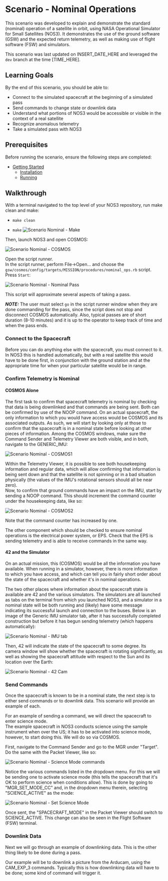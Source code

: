 # Scenario - Nominal Operations

This scenario was developed to explain and demonstrate the standard (nominal) operation of a satellite in orbit, using NASA Operational Simulator for Small Satellites (NOS3).
It demonstrates the use of the ground software (GSW) and the expected return telemetry, as well as making use of flight software (FSW) and simulators.

This scenario was last updated on INSERT_DATE_HERE and leveraged the `dev` branch at the time [TIME_HERE].

## Learning Goals

By the end of this scenario, you should be able to:
 * Connect to the simulated spacecraft at the beginning of a simulated pass
 * Send commands to change state or downlink data
 * Understand what portions of NOS3 would be accessible or visible in the context of a real satellite
 * Recognize anomalous telemetry
 * Take a simulated pass with NOS3

## Prerequisites

Before running the scenario, ensure the following steps are completed:
* [Getting Started](./Getting_Started.md)
  * [Installation](./Getting_Started.md#installation)
  * [Running](./Getting_Started.md#running)


## Walkthrough

With a terminal navigated to the top level of your NOS3 repository, run make clean and make:
 * `make clean`


 * `make`
![Scenario Nominal - Make](./_static/scenario_demo/scenario_demo_make.png)

Then, launch NOS3 and open COSMOS:

![Scenario Nominal - COSMOS](./_static/scenario_demo/scenario_demo_cosmos.png)

Open the script runner.  
In the script runner, perform File->Open... and choose the `gsw/cosmos/config/targets/MISSION/procedures/nominal_ops.rb` script.  
Press `Start`:

![Scenario Nominal - Nominal Pass](./_static/scenario_demo/scenario_nominal.png)

This script will approximate several aspects of taking a pass. 

**_NOTE:_** The user must select `go` in the script runner window when they are done commanding for the pass, since the script does not stop and disconnect COSMOS automatically.
Also, typical passes are of short duration (8-10 minutes) and it is up to the operator to keep track of time and when the pass ends.

### Connect to the Spacecraft

Before you can do anything else with the spacecraft, you must connect to it.  In NOS3 this is handled automatically, but with a real satellite this would have to be done first, in conjunction with the ground station and at the appropriate time for when your particular satellite would be in range.

### Confirm Telemetry is Nominal

#### COSMOS Alone

The first task to confirm that spacecraft telemetry is nominal by checking that data is being downlinked and that commands are being sent.  Both can be confirmed by use of the NOOP command.
On an actual spacecraft, the only information to which you would have access would be COSMOS and its associated outputs.  As such, we will start by looking only at those to confirm that the spacecraft is in a nominal state before looking at other pieces of information.
Among the COSMOS windows, make sure the Command Sender and Telemetry Viewer are both visible, and in both, navigate to the GENERIC_IMU:

![Scenario Nominal - COSMOS1](./_static/scenario_nominal_ops/COSMOS_before_test.png)

Within the Telemetry Viewer, it is possible to see both housekeeping information and regular data, which will allow confirming that information is being sent down and that the satellite is not spinning or in a bad situation physically (the values of the IMU's rotational sensors should all be near zero).  
Now, to confirm that ground commands have an impact on the IMU, start by sending a NOOP command.  This should increment the command counter under the housekeeping data, like so:

![Scenario Nominal - COSMOS2](./_static/scenario_nominal_ops/COSMOS_after_test.png)

Note that the command counter has increased by one.

The other component which should be checked to ensure nominal operations is the electrical power system, or EPS.  Check that the EPS is sending telemetry and is able to receive commands in the same way.

#### 42 and the Simulator

On an actual mission, this (COSMOS) would be all the information you have available.  When running in a simulator, however, there is more information to which you have access, and which can tell you in fairly short order about the state of the spacecraft and whether it's in nominal operations. 

The two other places where information about the spacecraft state is available are 42 and the various simulators.  The simulators are all launched as tabs on the terminal from which you launched NOS3, and a simulator in a nominal state will be both running and (likely) have some message indicating its successful launch and connection to the buses.  Below is an image of the Generic IMU simulator tab, after it has successfully completed construction but before it has begun sending telemetry (which happens automatically):

![Scenario Nominal - IMU tab](./_static/scenario_nominal_ops/IMU_Success.png)

Then, 42 will indicate the state of the spacecraft to some degree.  Its camera window will show whether the spacecraft is rotating significantly, as well as showing the spacecraft attitude with respect to the Sun and its location over the Earth:  

![Scenario Nominal - 42 Cam](./_static/scenario_nominal_ops/42_Nominal.png)

### Send Commands

Once the spacecraft is known to be in a nominal state, the next step is to either send commands or to downlink data.  This scenario will provide an example of each.

For an example of sending a command, we will direct the spacecraft to enter science mode.  
The example spacecraft in NOS3 conducts science using the sample instrument when over the US; it has to be activated into science mode, however, to start doing this.  We will do so via COSMOS.  

First, navigate to the Command Sender and go to the MGR under "Target".  Do the same with the Packet Viewer, like so:

![Scenario Nominal - Science Mode commands](./_static/scenario_nominal_ops/MGR_cmd_and_tlm.png)

Notice the various commands listed in the dropdown menu.  For this we will be sending one to activate science mode (this tells the spacecraft that it's OK to perform science when conditions allow).  This is done by going to "MGR_SET_MODE_CC" and, in the dropdown menu therein, selecting "SCIENCE_ACTIVE" as the mode:

![Scenario Nominal - Set Science Mode](./_static/scenario_nominal_ops/Science_Mode_cmd.png)

Once sent, the "SPACECRAFT_MODE" in the Packet Viewer should switch to SCIENCE_ACTIVE.  This change can also be seen in the Flight Software (FSW) terminal.

### Downlink Data

Next we will go through an example of downlinking data.  This is the other thing likely to be done during a pass. 

Our example will be to downlink a picture from the Arducam, using the CAM_EXP_3 commands.  Typically this is how downlinking data will have to be done; some kind of command will trigger it.  






